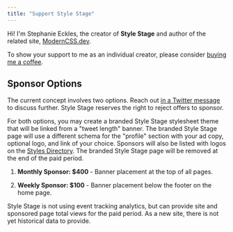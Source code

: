 ```yaml
---
title: "Support Style Stage"
---
```


Hi! I'm Stephanie Eckles, the creator of **Style Stage** and author of the related site, [ModernCSS.dev](https://moderncss.dev).

To show your support to me as an individual creator, please consider [buying me a coffee](https://www.buymeacoffee.com/moderncss).

## Sponsor Options

The current concept involves two options. Reach out [in a Twitter message](https://twitter.com/5t3ph) to discuss further. Style Stage reserves the right to reject offers to sponsor.

For both options, you may create a branded Style Stage stylesheet theme that will be linked from a "tweet length" banner. The branded Style Stage page will use a different schema for the "profile" section with your ad copy, optional logo, and link of your choice. Sponsors will also be listed with logos on the [Styles Directory](/styles/). The branded Style Stage page will be removed at the end of the paid period.

1. **Monthly Sponsor: \$400** - Banner placement at the top of all pages.

2. **Weekly Sponsor: \$100** - Banner placement below the footer on the home page.

Style Stage is not using event tracking analytics, but can provide site and sponsored page total views for the paid period. As a new site, there is not yet historical data to provide.
